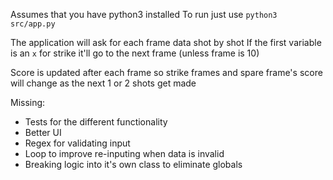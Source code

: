Assumes that you have python3 installed
To run just use `python3 src/app.py`

The application will ask for each frame data shot by shot
If the first variable is an `x` for strike it'll go to the next frame (unless frame is 10)

Score is updated after each frame so strike frames and spare frame's score will change as the next 1 or 2 shots get made

Missing:
- Tests for the different functionality
- Better UI
- Regex for validating input
- Loop to improve re-inputing when data is invalid
- Breaking logic into it's own class to eliminate globals